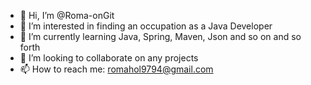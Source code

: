 - 👋 Hi, I’m @Roma-onGit
- 👀 I’m interested in finding an occupation as a Java Developer
- 🌱 I’m currently learning Java, Spring, Maven, Json and so on and so forth
- 💞️ I’m looking to collaborate on any projects
- 📫 How to reach me: romahol9794@gmail.com

<!---
Roma-onGit/Roma-onGit is a ✨ special ✨ repository because its `README.md` (this file) appears on your GitHub profile.
You can click the Preview link to take a look at your changes.
--->

